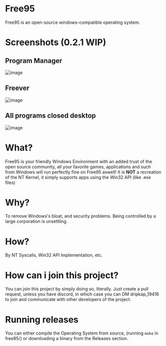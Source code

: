 # Free95
Free95 is an open-source windows-compatible operating system.

# Screenshots (0.2.1 WIP)
## Program Manager
![image](https://github.com/user-attachments/assets/2176de6d-0ec1-4c9d-a124-7ce8a9b8f60a)
## Freever
![image](https://github.com/user-attachments/assets/2ed4c496-40d6-4be9-9b00-cc9b01dda338)
## All programs closed desktop
![image](https://github.com/user-attachments/assets/c9606200-906d-4e98-978c-3bd23251f53e)

# What?
Free95 is your friendly Windows Environment with an added trust of the open source community, all your favorite games, applications and such from Windows will run perfectly fine on Free95 aswell! It is **NOT** a recreation of the NT Kernel, it simply supports apps using the Win32 API (like .exe files)

# Why?
To remove Windows's bloat, and security problems. Being controlled by a large corporation is unsettling.

# How?
By NT Syscalls, Win32 API Implementation, etc.

# How can i join this project?
You can join this project by simply doing so, literally. Just create a pull request, unless you have discord, in which case you can DM dripkap_19416 to join and communicate with other developers of the project.

# Running releases
You can either compile the Operating System from source, (running ``` make ``` in free95/) or downloading a binary from the Releases section.
